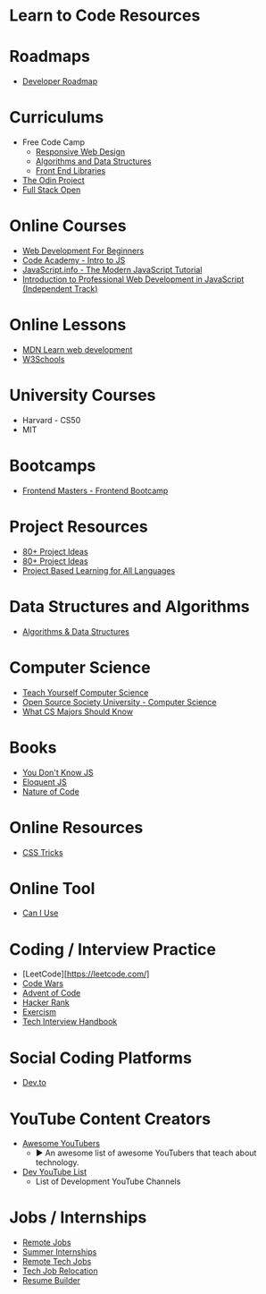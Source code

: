# Learn to Code Resources

# Roadmaps

* [Developer Roadmap](https://roadmap.sh/)

# Curriculums

* Free Code Camp
  * [Responsive Web Design](https://www.freecodecamp.org/learn/responsive-web-design/)
  * [Algorithms and Data Structures](https://www.freecodecamp.org/learn/javascript-algorithms-and-data-structures/)
  * [Front End Libraries](https://www.freecodecamp.org/learn/front-end-libraries/)
* [The Odin Project](https://www.theodinproject.com/)
* [Full Stack Open](https://fullstackopen.com/en/about)

# Online Courses

* [Web Development For Beginners](https://github.com/microsoft/Web-Dev-For-Beginners)
* [Code Academy - Intro to JS](https://www.codecademy.com/learn/introduction-to-javascript)
* [JavaScript.info - The Modern JavaScript Tutorial](https://javascript.info/)
* [Introduction to Professional Web Development in JavaScript (Independent Track)](https://education.launchcode.org/intro-to-professional-web-dev/index.html)

# Online Lessons

* [MDN Learn web development](https://developer.mozilla.org/en-US/docs/Learn)
* [W3Schools](https://www.w3schools.com)

# University Courses

* Harvard - CS50
* MIT

# Bootcamps

* [Frontend Masters - Frontend Bootcamp](https://frontendmasters.com/bootcamp/)

# Project Resources

* [80+ Project Ideas](https://github.com/The-Cool-Coders/Project-Ideas-And-Resources)
* [80+ Project Ideas](https://github.com/florinpop17/app-ideas)
* [Project Based Learning for All Languages](https://github.com/practical-tutorials/project-based-learning)

# Data Structures and Algorithms

* [Algorithms & Data Structures](https://github.com/sindresorhus/awesome?tab=readme-ov-file#theory)

# Computer Science

* [Teach Yourself Computer Science](https://teachyourselfcs.com/)
* [Open Source Society University - Computer Science](https://github.com/ossu/computer-science)
* [What CS Majors Should Know](https://matt.might.net/articles/what-cs-majors-should-know/)

# Books

* [You Don't Know JS](https://github.com/getify/You-Dont-Know-JS/blob/1st-ed/README.md)
* [Eloquent JS](https://eloquentjavascript.net/)
* [Nature of Code](https://natureofcode.com/)

# Online Resources

* [CSS Tricks](https://css-tricks.com/archives/)

# Online Tool

* [Can I Use](https://caniuse.com/)

# Coding / Interview Practice

* [LeetCode][https://leetcode.com/]
* [Code Wars](https://www.codewars.com/dashboard)
* [Advent of Code](https://adventofcode.com/)
* [Hacker Rank](https://www.hackerrank.com/)
* [Exercism](https://exercism.io/)
* [Tech Interview Handbook](https://github.com/yangshun/tech-interview-handbook)

# Social Coding Platforms

* [Dev.to](https://dev.to/)

# YouTube Content Creators

* [Awesome YouTubers](https://github.com/JoseDeFreitas/awesome-youtubers)
  * ▶️ An awesome list of awesome YouTubers that teach about technology.
* [Dev YouTube List](https://github.com/ErikCH/DevYouTubeList)
  * List of Development YouTube Channels

# Jobs / Internships

* [Remote Jobs](https://remote.co/lp/t1)
* [Summer Internships](https://github.com/SimplifyJobs/Summer2026-Internships)
* [Remote Tech Jobs](https://github.com/remoteintech/remote-jobs)
* [Tech Job Relocation](https://github.com/AndrewStetsenko/tech-jobs-with-relocation)
* [Resume Builder](https://rxresu.me/)
